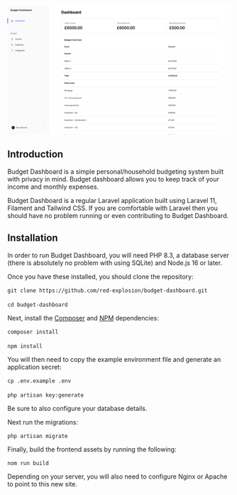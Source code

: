 <p align="center">
    <img src="./.github/header.png" width="1280" alt="Budget Dashboard">
</p>

## Introduction

Budget Dashboard is a simple personal/household budgeting system built with privacy in mind. Budget dashboard allows
you to keep track of your income and monthly expenses. 

Budget Dashboard is a regular Laravel application built using Laravel 11, Filament and Tailwind CSS. If you are
comfortable with Laravel then you should have no problem running or even contributing to Budget Dashboard.

## Installation

In order to run Budget Dashboard, you will need PHP 8.3, a database server (there is absolutely no problem with using
SQLite) and Node.js 16 or later.

Once you have these installed, you should clone the repository:

```shell
git clone https://github.com/red-explosion/budget-dashboard.git

cd budget-dashboard
```

Next, install the [Composer](https://getcomposer.org/) and [NPM](https://www.npmjs.com/) dependencies:

```shell
composer install

npm install
```

You will then need to copy the example environment file and generate an application secret:

```shell
cp .env.example .env

php artisan key:generate
```

Be sure to also configure your database details.

Next run the migrations:

```shell
php artisan migrate
```

Finally, build the frontend assets by running the following:

```shell
nom run build
```

Depending on your server, you will also need to configure Nginx or Apache to point to this new site.
